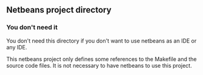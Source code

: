 ## Netbeans project directory

### You don't need it
You don't need this directory if you don't want to use netbeans as an IDE or any IDE.

This netbeans project only defines some references to the Makefile and the source code files. It is not necessary to have netbeans to use this project.

